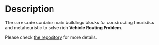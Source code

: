 # Description

The `core` crate contains main buildings blocks for constructing heuristics and metaheuristic to solve rich
**Vehicle Routing Problem**.

Please check [the repository](https://github.com/reinterpretcat/vrp) for more details.